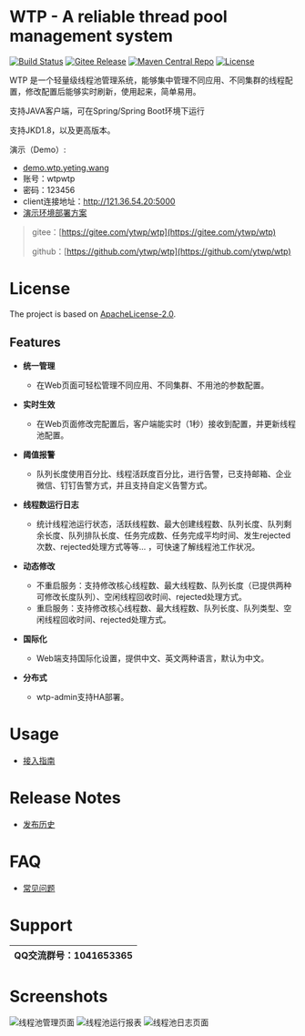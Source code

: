 # WTP - A reliable thread pool management system

[![Build Status](https://img.shields.io/badge/build-passing-brightgreen)](https://github.com/ytwp/wtp)
[![Gitee Release](https://img.shields.io/badge/release-v1.0.0-blue)](https://gitee.com/ytwp/wtp/releases)
[![Maven Central Repo](https://img.shields.io/badge/maven%20central-v1.0.0-blue)](https://search.maven.org/artifact/wang.yeting/wtp-core)
[![License](https://img.shields.io/badge/License-Apache%202.0-blue.svg)](https://opensource.org/licenses/Apache-2.0)

WTP 是一个轻量级线程池管理系统，能够集中管理不同应用、不同集群的线程配置，修改配置后能够实时刷新，使用起来，简单易用。

支持JAVA客户端，可在Spring/Spring Boot环境下运行

支持JKD1.8，以及更高版本。

演示（Demo）:
- [demo.wtp.yeting.wang](http://demo.wtp.yeting.wang/)
- 账号：wtpwtp
- 密码：123456
- client连接地址：http://121.36.54.20:5000
- [演示环境部署方案](https://github.com/ytwp/wtp/wiki/%E5%88%86%E5%B8%83%E5%BC%8F%E9%83%A8%E7%BD%B2%E6%96%B9%E6%A1%88#%E8%B4%9F%E8%BD%BD%E5%9D%87%E8%A1%A1-%E6%96%B9%E5%BC%8F)

> gitee：[https://gitee.com/ytwp/wtp](https://gitee.com/ytwp/wtp)
>
> github：[https://github.com/ytwp/wtp](https://github.com/ytwp/wtp)

# License
The project is based on [ApacheLicense-2.0](http://www.apache.org/licenses/LICENSE-2.0.txt).

## Features 
+ **统一管理**
  + 在Web页面可轻松管理不同应用、不同集群、不用池的参数配置。
  
+ **实时生效**
  + 在Web页面修改完配置后，客户端能实时（1秒）接收到配置，并更新线程池配置。

* **阈值报警**
  * 队列长度使用百分比、线程活跃度百分比，进行告警，已支持邮箱、企业微信、钉钉告警方式，并且支持自定义告警方式。
  
* **线程数运行日志**
  * 统计线程池运行状态，活跃线程数、最大创建线程数、队列长度、队列剩余长度、队列排队长度、任务完成数、任务完成平均时间、发生rejected次数、rejected处理方式等等... ，可快速了解线程池工作状况。
  
* **动态修改**
  * 不重启服务：支持修改核心线程数、最大线程数、队列长度（已提供两种可修改长度队列）、空闲线程回收时间、rejected处理方式。
  * 重启服务：支持修改核心线程数、最大线程数、队列长度、队列类型、空闲线程回收时间、rejected处理方式。
  
* **国际化**
  * Web端支持国际化设置，提供中文、英文两种语言，默认为中文。
    
* **分布式**
  * wtp-admin支持HA部署。
  
# Usage
  * [接入指南](https://gitee.com/ytwp/wtp/wikis/%E6%8E%A5%E5%85%A5%E6%8C%87%E5%8D%97?sort_id=2867497)
 
# Release Notes
  * [发布历史](https://gitee.com/ytwp/wtp/releases)

# FAQ
  * [常见问题](https://gitee.com/ytwp/wtp/wikis/%E5%B8%B8%E8%A7%81%E9%97%AE%E9%A2%98?sort_id=2867496)

# Support
<table>
  <thead>
    <th>QQ交流群号：1041653365</th>
  </thead>
</table>

# Screenshots
![线程池管理页面](https://img.yeting.wang/wtp/3.png)
![线程池运行报表](https://img.yeting.wang/wtp/5.png)
![线程池日志页面](https://img.yeting.wang/wtp/1.png)
